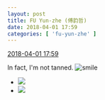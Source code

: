 ```yaml
---
layout: post
title: FU Yun-zhe (傅韵哲)
date: 2018-04-01 17:59
categories: [ 'fu-yun-zhe' ]
---
```


<div class="weibo-info">
  <a href="https://weibo.com/6505655408/Ga5NczwCe">2018-04-01 17:59</a>
</div>

In fact, I'm not tanned. ![smile](https://img.t.sinajs.cn/t4/appstyle/expression/ext/normal/5c/huanglianwx_org.gif)

<!-- more -->

<ul class="weibo-pic-list-1">
  <li class="weibo-pic">
    <a href="http://wx3.sinaimg.cn/mw690/0076h49Wgy1fpxb5o1mnrj30u00gvtjx.jpg"><img src="http://wx3.sinaimg.cn/thumb150/0076h49Wgy1fpxb5o1mnrj30u00gvtjx.jpg"/></a>
  </li>
  <li class="weibo-pic">
    <a href="http://wx4.sinaimg.cn/mw690/0076h49Wgy1fpxb5px0xyj30u00gv15q.jpg"><img src="http://wx4.sinaimg.cn/thumb150/0076h49Wgy1fpxb5px0xyj30u00gv15q.jpg"/></a>
  </li>
</ul>
